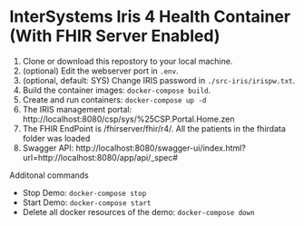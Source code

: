 # InterSystems Iris 4 Health Container (With FHIR Server Enabled)

1. Clone or download this repostory to your local machine.
2. (optional) Edit the webserver port in `.env`.
3. (optional, default: SYS) Change IRIS password in `./src-iris/irispw.txt`.
4. Build the container images: `docker-compose build`.
5. Create and run containers: `docker-compose up -d`
6. The IRIS management portal: http://localhost:8080/csp/sys/%25CSP.Portal.Home.zen
7. The FHIR EndPoint is /fhirserver/fhir/r4/. All the patients in the fhirdata folder was loaded
8. Swagger API: http://localhost:8080/swagger-ui/index.html?url=http://localhost:8080/app/api/_spec#

Additonal commands

- Stop Demo: `docker-compose stop`
- Start Demo: `docker-compose start`
- Delete all docker resources of the demo: `docker-compose down`